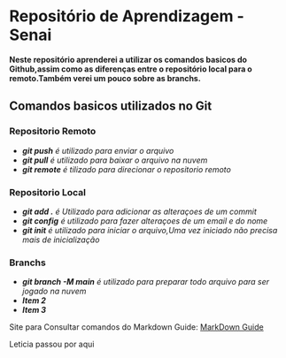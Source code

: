 # Repositório de Aprendizagem - Senai
**Neste repositório aprenderei a utilizar os comandos basicos do Github,assim como as diferenças entre o repositório local para o remoto.Também verei um pouco sobre as branchs.**

## Comandos basicos utilizados no Git
### Repositorio Remoto
- ***git push**  é utilizado para enviar o arquivo*
- ***git pull** é utilizado para baixar o arquivo na nuvem*
- ***git remote** é tilizado para direcionar o repositorio remoto*

### Repositorio Local
- ***git add .** é Utilizado para adicionar as alteraçoes de um commit*
- ***git config** é utilizado para fazer alteraçoes de um email e do nome*
- ***git init** é utilizado para iniciar o arquivo,Uma vez iniciado não precisa mais de inicialização*  

### Branchs
- ***git branch -M main** é utilizado para preparar todo arquivo para ser jogado na nuvem*
- ***Item 2***
- ***Item 3***


Site para Consultar comandos do Markdown Guide: [MarkDown Guide](ttps://www.markdownguide.org/basic-syntax/) 

Leticia passou por aqui